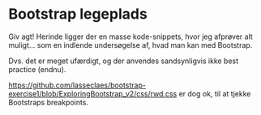 # Bootstrap legeplads

Giv agt! Herinde ligger der en masse kode-snippets, hvor jeg afprøver alt muligt... som en indlende undersøgelse af, hvad man kan med Bootstrap.

Dvs. det er meget ufærdigt, og der anvendes sandsynligvis ikke best practice (endnu). 

https://github.com/lasseclaes/bootstrap-exercise1/blob/ExploringBootstrap_v2/css/rwd.css
er dog ok, til at tjekke Bootstraps breakpoints.